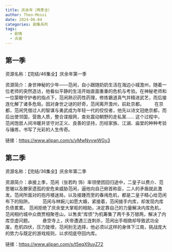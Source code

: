 ```yaml
---
title: 庆余年（两季全）
author: Theo-Messi
date: 2024-06-04
categories: 剧集系列
tags:
  - 剧情
  - 古装
---
```


## 第一季

资源名称：【完结/46集全】庆余年第一季

资源简介：身世神秘的少年——范闲，自小跟随奶奶生活在海边小城澹州，随着一位老师的突然造访，他看似平静的生活开始直面重重的危机与考验。在神秘老师和一位蒙眼守护者的指点下，范闲熟识药性药理，修炼霸道真气并精进武艺，而后接连化解了诸多危局。因对身世之谜的好奇，范闲离开澹州，前赴京都。
　　在京都，范闲凭借过人的智谋与勇武成为年轻一代的佼佼者，他先以诗文冠绝京都，而后出使邻国，营救人质，整合谍报网，查处震动朝野的走私案……
这个过程中，范闲饱尝人间冷暖并坚守对正义、良善的坚持，历经家族、江湖、庙堂的种种考验与锤炼，书写了光彩的人生传奇。

链接：https://www.alipan.com/s/yMwNyvwWGy3

## 第二季

资源名称：【完结/36集全】庆余年第二季

资源简介：承接上季，范闲（张若昀 饰）率领使团回归途中，二皇子以费介、范思辙以及滕家遗孤的安危来威胁范闲，逼他向自己俯首称臣，二人的矛盾就此激发。范闲所面对的抱月楼迷局，以及接踵而至的春闱危机，都是二皇子精心给范闲布下的陷阱。
　　范闲与林婉儿如愿大婚，紧接着，范闲接手内库，却发现内库负债累累。 范闲拒绝了庆余堂大掌柜的相助，决定靠自己的力量解决内库危机，范闲相约城中众商贾相聚苍山，以售卖“库债”为机筹集了两千多万银两，解决了内库空虚问题。
　　悬空寺上，庆帝遭遇三连刺杀，范闲出手相救却导致武功全废。危机四伏，压力陡增，范闲别无选择，他必须以这样的身体下江南，挑战庞大的势力与既定的游戏规则，以求彻底夺回内库。

链接：https://www.alipan.com/s/t5eqX9uyZ72
